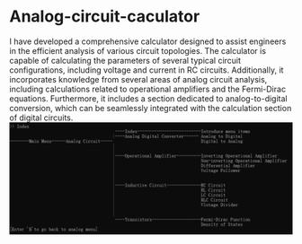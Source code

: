 # Analog-circuit-caculator
I have developed a comprehensive calculator designed to assist engineers in the efficient analysis of various circuit topologies. The calculator is capable of calculating the parameters of several typical circuit configurations, including voltage and current in RC circuits. Additionally, it incorporates knowledge from several areas of analog circuit analysis, including calculations related to operational amplifiers and the Fermi-Dirac equations. Furthermore, it includes a section dedicated to analog-to-digital conversion, which can be seamlessly integrated with the calculation section of digital circuits.
![image](https://github.com/Emoic/Analog-circuit-caculator/blob/main/%E6%8D%95%E8%8E%B73.PNG)
